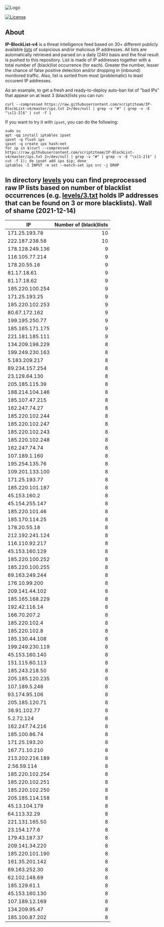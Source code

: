 ![Logo](https://i.imgur.com/PyKLAe7.png)

[![License](https://img.shields.io/badge/license-The_Unlicense-red.svg)](https://unlicense.org/)

About
----

**IP-BlockList-v4** is a threat intelligence feed based on 30+ different publicly available [lists](https://github.com/stamparm/maltrail) of suspicious and/or malicious IP addresses. All lists are automatically retrieved and parsed on a daily (24h) basis and the final result is pushed to this repository. List is made of IP addresses together with a total number of (black)list occurrence (for each). Greater the number, lesser the chance of false positive detection and/or dropping in (inbound) monitored traffic. Also, list is sorted from most (problematic) to least occurent IP addresses.

As an example, to get a fresh and ready-to-deploy auto-ban list of "bad IPs" that appear on at least 3 (black)lists you can run:

```
curl --compressed https://raw.githubusercontent.com/scriptzteam/IP-BlockList-v4/master/ips.txt 2>/dev/null | grep -v "#" | grep -v -E "\s[1-2]$" | cut -f 1
```

If you want to try it with `ipset`, you can do the following:

```
sudo su
apt -qq install iptables ipset
ipset -q flush ips
ipset -q create ips hash:net
for ip in $(curl --compressed https://raw.githubusercontent.com/scriptzteam/IP-BlockList-v4/master/ips.txt 2>/dev/null | grep -v "#" | grep -v -E "\s[1-2]$" | cut -f 1); do ipset add ips $ip; done
iptables -I INPUT -m set --match-set ips src -j DROP
```

In directory [levels](levels) you can find preprocessed raw IP lists based on number of blacklist occurrences (e.g. [levels/3.txt](levels/3.txt) holds IP addresses that can be found on 3 or more blacklists).
Wall of shame (2021-12-14)
----

|IP|Number of (black)lists|
|---|--:|
171.25.193.78|10
222.187.238.58|10
178.128.249.136|9
116.105.77.214|9
178.20.55.16|9
81.17.18.61|9
81.17.18.62|9
185.220.100.254|9
171.25.193.25|9
185.220.102.253|9
80.67.172.162|9
199.195.250.77|9
185.165.171.175|9
221.181.185.111|9
134.209.198.229|8
199.249.230.163|8
5.183.209.217|8
89.234.157.254|8
23.129.64.130|8
205.185.115.39|8
188.214.104.146|8
185.107.47.215|8
162.247.74.27|8
185.220.102.244|8
185.220.102.247|8
185.220.102.243|8
185.220.102.248|8
162.247.74.74|8
107.189.1.160|8
195.254.135.76|8
109.201.133.100|8
171.25.193.77|8
185.220.101.187|8
45.153.160.2|8
45.154.255.147|8
185.220.101.46|8
185.170.114.25|8
178.20.55.18|8
212.192.241.124|8
116.110.92.217|8
45.153.160.129|8
185.220.100.252|8
185.220.100.255|8
89.163.249.244|8
176.10.99.200|8
209.141.44.102|8
185.165.168.229|8
192.42.116.14|8
166.70.207.2|8
185.220.102.4|8
185.220.102.8|8
185.130.44.108|8
199.249.230.119|8
45.153.160.140|8
151.115.60.113|8
185.243.218.50|8
205.185.120.235|8
107.189.5.248|8
93.174.95.106|8
205.185.120.71|8
38.91.102.77|8
5.2.72.124|8
162.247.74.216|8
185.100.86.74|8
171.25.193.20|8
167.71.10.210|8
213.202.216.189|8
2.56.59.114|8
185.220.102.254|8
185.220.102.251|8
185.220.102.250|8
205.185.114.158|8
45.13.104.179|8
64.113.32.29|8
221.131.165.50|8
23.154.177.6|8
179.43.187.37|8
209.141.34.220|8
185.220.101.190|8
161.35.201.142|8
89.163.252.30|8
62.102.148.69|8
185.129.61.1|8
45.153.160.130|8
107.189.12.169|8
134.209.95.47|8
185.100.87.202|8
